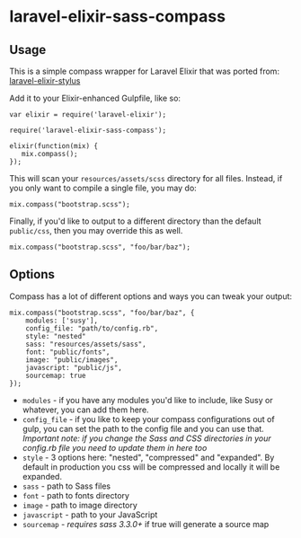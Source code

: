 laravel-elixir-sass-compass
======================

## Usage
This is a simple compass wrapper for Laravel Elixir that was ported from: [laravel-elixir-stylus](https://github.com/JeffreyWay/laravel-elixir-stylus)

Add it to your Elixir-enhanced Gulpfile, like so:

```
var elixir = require('laravel-elixir');

require('laravel-elixir-sass-compass');

elixir(function(mix) {
   mix.compass();
});
```

This will scan your `resources/assets/scss` directory for all files. Instead, if you only want to compile a single file, you may do:

```
mix.compass("bootstrap.scss");
```

Finally, if you'd like to output to a different directory than the default `public/css`, then you may override this as well.

```
mix.compass("bootstrap.scss", "foo/bar/baz");
```

## Options

Compass has a lot of different options and ways you can tweak your output:

```
mix.compass("bootstrap.scss", "foo/bar/baz", {
    modules: ['susy'],
    config_file: "path/to/config.rb",
    style: "nested"
    sass: "resources/assets/sass",
    font: "public/fonts",
    image: "public/images",
    javascript: "public/js",
    sourcemap: true
});
```

* `modules` - if you have any modules you'd like to include, like Susy or whatever, you can add them here.
* `config_file` - if you like to keep your compass configurations out of gulp, you can set the path to the config file and you can use that.  *Important note: if you change the Sass and CSS directories in your config.rb file you need to update them in here too*
* `style` - 3 options here: "nested", "compressed" and "expanded".  By default in production you css will be compressed and locally it will be expanded.
* `sass` - path to Sass files
* `font` - path to fonts directory
* `image` - path to image directory
* `javascript` - path to your JavaScript
* `sourcemap` - *requires sass 3.3.0+* if true will generate a source map 
